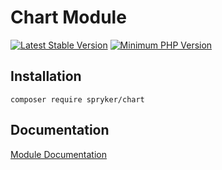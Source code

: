 # Chart Module
[![Latest Stable Version](https://poser.pugx.org/spryker/chart/v/stable.svg)](https://packagist.org/packages/spryker/chart)
[![Minimum PHP Version](https://img.shields.io/badge/php-%3E%3D%207.4-8892BF.svg)](https://php.net/)

## Installation

```
composer require spryker/chart
```

## Documentation

[Module Documentation](https://academy.spryker.com/developing_with_spryker/module_guide/content_management/chart.html)
